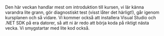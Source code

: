 Den här veckan handlar mest om introduktion till kursen, vi lär känna varandra lite grann, gör diagnostiskt test (visst låter det härligt!), går igenom kursplanen och så vidare. Vi kommer också att installera Visual Studio och .NET SDK på era datorer, så att ni är redo att börja koda på riktigt nästa vecka. Vi smygstartar med lite kod också.